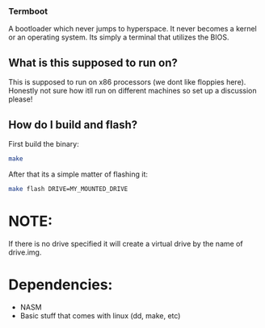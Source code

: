 ### Termboot

A bootloader which never jumps to hyperspace. It never becomes a kernel or an operating system. Its simply a terminal that utilizes the BIOS.

## What is this supposed to run on?
This is supposed to run on x86 processors (we dont like floppies here). Honestly not sure how itll run on different machines so set up a discussion please!

## How do I build and flash?
First build the binary:
```sh
make
```

After that its a simple matter of flashing it:
```sh
make flash DRIVE=MY_MOUNTED_DRIVE
```

# NOTE:
If there is no drive specified it will create a virtual drive by the name of drive.img.

# Dependencies:
* NASM
* Basic stuff that comes with linux (dd, make, etc)
